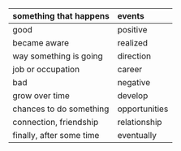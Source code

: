 | something that happens | events | 
| :--- | :--- | 
| good | positive | 
| became aware | realized | 
| way something is going | direction | 
| job or occupation | career | 
| bad | negative  |
| grow over time | develop | 
| chances to do something | opportunities | 
| connection, friendship | relationship | 
| finally, after some time | eventually | 

